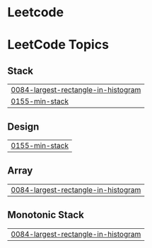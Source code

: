 # Leetcode
<!---LeetCode Topics Start-->
# LeetCode Topics
## Stack
|  |
| ------- |
| [0084-largest-rectangle-in-histogram](https://github.com/loki-l1/Leetcode/tree/master/0084-largest-rectangle-in-histogram) |
| [0155-min-stack](https://github.com/loki-l1/Leetcode/tree/master/0155-min-stack) |
## Design
|  |
| ------- |
| [0155-min-stack](https://github.com/loki-l1/Leetcode/tree/master/0155-min-stack) |
## Array
|  |
| ------- |
| [0084-largest-rectangle-in-histogram](https://github.com/loki-l1/Leetcode/tree/master/0084-largest-rectangle-in-histogram) |
## Monotonic Stack
|  |
| ------- |
| [0084-largest-rectangle-in-histogram](https://github.com/loki-l1/Leetcode/tree/master/0084-largest-rectangle-in-histogram) |
<!---LeetCode Topics End-->